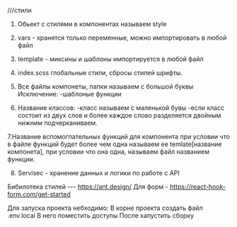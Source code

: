 ///стили

1. Обьект с стилями в компонентах называем style
2. vars - хранятся только переменные, можно импортировать в любой файл
3. template - миксины и шаблоны импортируется в любой файл
4. index.scss глобальные стили, сбросы стилей шрифты.

5. Все файлы компонеты, папки называем с большой буквы
   Исключение:
   -шаблоные функции

6. Название классов:
   -класс называем с маленькой бувы
   -если класс состоит из двух слов и более каждое слово разделяется двойным нижним подчерканиваем.

7.Название вспомогпательных функций для компонента при условии что в файле функций будет более чем одна называем ее temlate[название компонета], при условии что она одна, называем файл названием функции.

8. Servisec - хранение данных и логики по работе с API

Бибилотека стилей --- https://ant.design/
Для форм - https://react-hook-form.com/get-started



Для запуска проекта небходимо: 
В корне проекта создать файл .env.local
В него поместить доступы
После хапустить сборку
